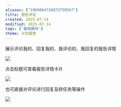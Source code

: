 ```yaml
---
aliases: ["1969804718873750567"]
title: 报告评论
created: 2025-07-14
modified: 2025-07-14
tags: ['基础模块']
theme: 计划报告
---
```


展示评论我的、回复我的、我评论的、我回复的报告详情

![](fb9af2a162affac1bdce9be66720ebb7.jpg)

点击标题可查看报告详情卡片

![](393099a0664929554a45d686a7ef2159.jpg)

也可直接对评论进行回复及转任务等操作

![](bcc12d15e6291d4f77f4bf359e6231c2.jpg)